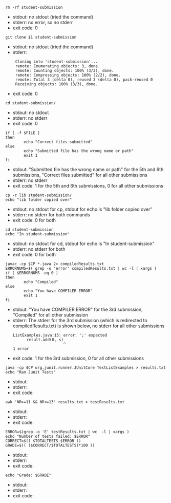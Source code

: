`rm -rf student-submission`
- stdout: no stdout (tried the command)
- stderr: no error, so no stderr
- exit code: 0

 `git clone $1 student-submission`
 - stdout: no stdout (tried the command)
 - stderr: 
   ```
    Cloning into 'student-submission'...
    remote: Enumerating objects: 3, done.
    remote: Counting objects: 100% (3/3), done.
    remote: Compressing objects: 100% (2/2), done.
    remote: Total 3 (delta 0), reused 3 (delta 0), pack-reused 0
    Receiving objects: 100% (3/3), done.
 - exit code: 0

`cd student-submission/`
- stdout: no stdout
- stderr: no stderr
- exit code: 0

```
if [ -f $FILE ]
then
        echo "Correct files submitted"
else
        echo "Submitted file has the wrong name or path"
        exit 1
fi
```
- stdout: "Submitted file has the wrong name or path" for the 5th and 6th submissions, "Correct files submitted" for all other submissions
- stderr: no stderr
- exit code: 1 for the 5th and 6th submissions, 0 for all other submissions

```
cp -r lib student-submission/
echo "lib folder copied over"
```
- stdout: no stdout for cp, stdout for echo is "lib folder copied over"
- stderr: no stderr for both commands
- exit code: 0 for both

```
cd student-submission
echo "In student-submission"
```
- stdout: no stdout for cd, stdout for echo is "In student-submission"
- stderr: no stderr for both
- exit code: 0 for both

```
javac -cp $CP *.java 2> compiledResults.txt
ERRORNUMS=$( grep -o 'error' compiledResults.txt | wc -l | xargs )
if [ $ERRORNUMS -eq 0 ]
then
        echo "Compiled"
else
        echo "You have COMPILER ERROR"
        exit 1
fi
```
- stdout: "You have COMPILER ERROR" for the 3rd submission, "Compiled" for all other submission
- stderr: The stderr for the 3rd submission (which is redirected to compiledResults.txt) is shown below, no stderr for all other submissions
  ```
  ListExamples.java:15: error: ';' expected
        result.add(0, s)
                        ^
  1 error
- exit code: 1 for the 3rd submission, 0 for all other submissions

```
java -cp $CP org.junit.runner.JUnitCore TestListExamples > results.txt
echo "Ran Junit Tests"
```
- stdout:
- stderr: 
- exit code: 

`awk 'NR>=11 && NR<=13' results.txt > testResults.txt`
- stdout:
- stderr: 
- exit code: 

```
ERROR=$(grep -o 'E' testResults.txt | wc  -l | xargs )
echo "Number of tests failed: $ERROR"
CORRECT=$(( $TOTALTESTS-$ERROR ))
GRADE=$(( ($CORRECT/$TOTALTESTS)*100 ))
```
- stdout:
- stderr: 
- exit code: 

`echo "Grade: $GRADE"`
- stdout:
- stderr: 
- exit code: 
